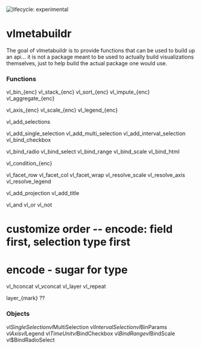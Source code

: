 ![lifecycle: experimental](https://img.shields.io/badge/lifecycle-experimental-orange.svg)

# vlmetabuildr

The goal of vlmetabuildr is to provide functions that can be used to build up an api... it is not a package meant to be used to actually build visualizations themselves, just to help build the actual package one would use.

### Functions

vl_bin_{enc}
vl_stack_{enc}
vl_sort_{enc}
vl_impute_{enc}
vl_aggregate_{enc}

vl_axis_{enc}
vl_scale_{enc}
vl_legend_{enc}

vl_add_selections

vl_add_single_selection
vl_add_multi_selection
vl_add_interval_selection
vl_bind_checkbox

vl_bind_radio
vl_bind_select
vl_bind_range
vl_bind_scale
vl_bind_html

vl_condition_{enc}

vl_facet_row
vl_facet_col
vl_facet_wrap
vl_resolve_scale
vl_resolve_axis
vl_resolve_legend

vl_add_projection
vl_add_title

vl_and
vl_or
vl_not


# customize order -- encode: field first, selection type first
# encode - sugar for type

vl_hconcat
vl_vconcat
vl_layer
vl_repeat


layer_{mark} ??

### Objects


vl$SingleSelection
vl$MultiSelection
vl$IntervalSelection
vl$BinParams
vl$Axis
vl$Legend
vl$TimeUnit
vl$BindCheckbox
vl$BindRange
vl$BindScale
vl$BindRadioSelect
